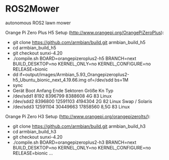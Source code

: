 # ROS2Mower
autonomous ROS2 lawn mower

Orange Pi Zero Plus H5 Setup (http://www.orangepi.org/OrangePiZeroPlus):
* git clone https://github.com/armbian/build.git armbian_build_h5
* cd armbian_build_h5
* git checkout sunxi-4.20 
* ./compile.sh BOARD=orangepizeroplus2-h5 BRANCH=next BUILD_DESKTOP=no KERNEL_ONLY=no KERNEL_CONFIGURE=no RELEASE=bionic
* dd if=output/images/Armbian_5.93_Orangepizeroplus2-h5_Ubuntu_bionic_next_4.19.66.img of=/dev/sdd bs=1M
* sync
* Gerät      Boot   Anfang     Ende Sektoren Größe Kn Typ
* /dev/sdd1           8192  8396799  8388608    4G 83 Linux
* /dev/sdd2        8396800 12591103  4194304    2G 82 Linux Swap / Solaris
* /dev/sdd3       12591104 30449663 17858560  8,5G 83 Linux




Orange Pi Zero H3 Setup (http://www.orangepi.org/orangepizerolts/):
* git clone https://github.com/armbian/build.git armbian_build_h3
* cd armbian_build_h3
* git checkout sunxi-4.20 
* ./compile.sh BOARD=orangepizeroplus2-h3 BRANCH=next BUILD_DESKTOP=no KERNEL_ONLY=no KERNEL_CONFIGURE=no RELEASE=bionic
...

